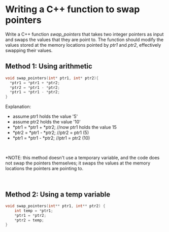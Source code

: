 # Writing a C++ function to swap pointers
Write a C++ function *swap_pointers* that takes two integer pointers as input and swaps the values that they are point to.
The function should modify the values stored at the memory locations pointed by *ptr1* and *ptr2*, effectively swapping their values.

## Method 1: Using arithmetic
```cpp
void swap_pointers(int* ptr1, int* ptr2){
  *ptr1 = *ptr1 + *ptr2; 
  *ptr2 = *ptr1 - *ptr2; 
  *ptr1 = *ptr1 - *ptr2;
}
```
Explanation: 
- assume ptr1 holds the value '5'
- assume ptr2 holds the value '10'
- *ptr1 = *ptr1 + *ptr2;  //now ptr1 holds the value 15
- *ptr2 = *ptr1 - *ptr2;  //ptr2 = ptr1 (5)
- *ptr1 = *ptr1 - *ptr2;  //ptr1 = ptr2 (10)
<br>

*NOTE: this method doesn't use a temporary variable, and the code does not swap the pointers themselves; it swaps the values at the memory locations the pointers are pointing to.

<br>

## Method 2: Using a temp variable
```cpp
void swap_pointers(int** ptr1, int** ptr2) {
    int temp = *ptr1;
    *ptr1 = *ptr2;
    *ptr2 = temp;
}
```
